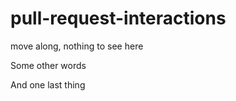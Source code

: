 pull-request-interactions
=========================

move along, nothing to see here

Some other words

And one last thing
